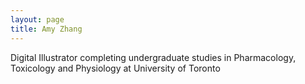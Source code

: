 ```yaml
---
layout: page
title: Amy Zhang
---
```


Digital Illustrator completing undergraduate studies in Pharmacology, Toxicology and Physiology at University of Toronto
